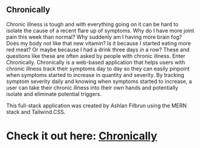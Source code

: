 ## Chronically

Chronic illness is tough and with everything going on it can be hard to isolate the cause of a recent flare up of symptoms. Why do I have more joint pain this week than normal? Why suddenly am I having more brain fog? Does my body not like that new vitamin? Is it because I started eating more red meat? Or maybe because I had a drink three days in a row? These and questions like these are often asked by people with chronic illness. Enter Chronically. Chronically is a web-based application that helps users with chronic illness track their symptoms day to day so they can easily pinpoint when symptoms started to increase in quantity and severity. By tracking symptom severity daily and knowing when symptoms started to increase, a user can take their chronic illness into their own hands and potentially isolate and eliminate potential triggers. 

This full-stack application was created by Ashlan Filbrun using the MERN stack and Tailwind.CSS.

# Check it out here: <a href=''>Chronically</a>

